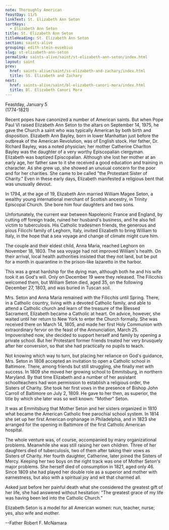 ```yaml
---
note: Thoroughly American
feastDay: 11/5
linkText: St. Elizabeth Ann Seton
sortKeys:
  - Elizabeth Ann Seton
title: St. Elizabeth Ann Seton
titleHeading: St. Elizabeth Ann Seton
section: saints-alive
grouping: edith-stein-eusebius
slug: st-elizabeth-ann-seton
permalink: saints-alive/saint/st-elizabeth-ann-seton/index.html
layout: saint
prev:
  href: saints-alive/saint/ss-elizabeth-and-zachary/index.html
  title: SS. Elizabeth and Zachary
next:
  href: saints-alive/saint/bl-elizabeth-canori-mora/index.html
  title: Bl. Elizabeth Canori Mora
---
```

Feastday, January 5  
(1774-1821)

Recent popes have canonized a number of American saints. But when Pope Paul VI raised Elizabeth Ann Seton to the altars on September 14, 1975, he gave the Church a saint who was typically American by both birth and disposition. Elizabeth Ann Bayley, born in lower Manhattan just before the outbreak of the American Revolution, was of English stock. Her father, Dr. Richard Bayley, was a noted physician; her mother Catherine Charlton Bayley was the daughter of a very worthy Episcopalian clergyman. Elizabeth was baptized Episcopalian. Although she lost her mother at an early age, her father saw to it she received a good education and training in character. As she grew up, she showed an unusual concern for the poor and for her charities. She came to be called "the Protestant Sister of Charity." Even in these early days, Elizabeth manifested a religious bent that was unusually devout.

In 1794, at the age of 19, Elizabeth Ann married William Magee Seton, a wealthy young international merchant of Scottish ancestry, in Trinity Episcopal Church. She bore him four daughters and two sons.

Unfortunately, the current war between Napoleonic France and England, by cutting off foreign trade, ruined her husband's business, and he also fell victim to tuberculosis. His Catholic tradesmen friends, the generous and pious Filicchi family of Leghorn, Italy, invited Elizabeth to bring William to Italy, in the hope that a sea voyage and change of climate might cure him.

The couple and their eldest child, Anna Maria, reached Leghorn on November 18, 1803. The sea voyage had not improved William's health. On their arrival, local health authorities insisted that they not land, but be put for a month in quarantine in the prison-like lazaretto in the harbor.

This was a great hardship for the dying man, although both he and his wife took it as God's will. Only on December 19 were they released. The Filicchis welcomed them, but William Seton died, aged 35, on the following December 27, 1803, and was buried in Tuscan soil.

Mrs. Seton and Anna Maria remained with the Filicchis until Spring. There, in a Catholic country, living with a devoted Catholic family, and able to attend a Catholic church and learn of the treasure of the Blessed Sacrament, Elizabeth became a Catholic at heart. On advice, however, she waited until her return to New York to enter the Church formally. She was received there on March 14, 1805, and made her first Holy Communion with extraordinary fervor on the feast of the Annunciation, March 25. Impoverished now, she decided to support herself and family by opening a private school. But her Protestant former friends treated her very brusquely after her conversion, so that she had practically no pupils to teach.

Not knowing which way to turn, but placing her reliance on God's guidance, Mrs. Seton in 1808 accepted an invitation to open a Catholic school in Baltimore. There, among friends but still struggling, she finally met with success. In 1809 she moved her growing school to Emmitsburg, in northern Maryland. By that time Elizabeth and a number of her assistant schoolteachers had won permission to establish a religious order, the Sisters of Charity. She took her first vows in the presence of Bishop John Carroll of Baltimore on July 2, 1809. He gave to her then, as superior, the title by which she later was so well known: "Mother" Seton.

It was at Emmitsburg that Mother Seton and her sisters organized in 1810 what became the American Catholic free parochial school system. In 1814 she set up her first American orphanage in Philadelphia, and in 1823 she arranged for the opening in Baltimore of the first Catholic American hospital.

The whole venture was, of course, accompanied by many organizational problems. Meanwhile she was still raising her own children. Three of her daughters died of tuberculosis, two of them after taking their vows as Sisters of Charity. Her fourth daughter, Catherine, later joined the Sisters of Mercy. Keeping her two boys on the right track was one of Mother Seton's major problems. She herself died of consumption in 1821, aged only 46. Since 1809 she had played her double role as a superior and mother with earnestness, but also with a spiritual joy and wit that charmed all.

Asked just before her painful death what she considered the greatest gift of her life, she had answered without hesitation: "The greatest grace of my life was having been led into the Catholic Church."

Elizabeth Seton is a model for all American women: nun, teacher, nurse; yes, also wife and mother.

\--Father Robert F. McNamara